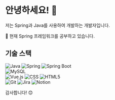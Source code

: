 # 안녕하세요! 👋

저는 Spring과 Java를 사용하여 개발하는 개발자입니다.

🌱 현재 Spring 프레임워크를 공부하고 있습니다.
<!--📫 저와 연락하려면 [이메일 주소](mailto:leedy977@gmail.com)로 메일을 보내주세요. -->

## 기술 스택

![Java](https://img.shields.io/badge/Java-000000?style=flat-square&logo=openjdk&logoColor=white)
![Spring](https://img.shields.io/badge/Spring-6DB33F?style=flat-square&logo=spring&logoColor=white)
![Spring Boot](https://img.shields.io/badge/Spring_Boot-6DB33F?style=flat-square&logo=spring-boot&logoColor=white)<br>
![MySQL](https://img.shields.io/badge/MySQL-4479A1?style=flat-square&logo=mysql&logoColor=white)<br>
![Vue.js](https://img.shields.io/badge/Vue.js-4FC08D?style=flat-square&logo=vue.js&logoColor=white)
![CSS](https://img.shields.io/badge/CSS-1572B6?style=flat-square&logo=css3&logoColor=white)
![HTML5](https://img.shields.io/badge/HTML5-E34F26?style=flat-square&logo=html5&logoColor=white)<br>
![Git](https://img.shields.io/badge/Git-F05032?style=flat-square&logo=git&logoColor=white) 
![Jira](https://img.shields.io/badge/Jira-0052CC?style=flat-square&logo=jira&logoColor=white)
![Notion](https://img.shields.io/badge/Notion-000000?style=flat-square&logo=notion&logoColor=white)

감사합니다! 😊
